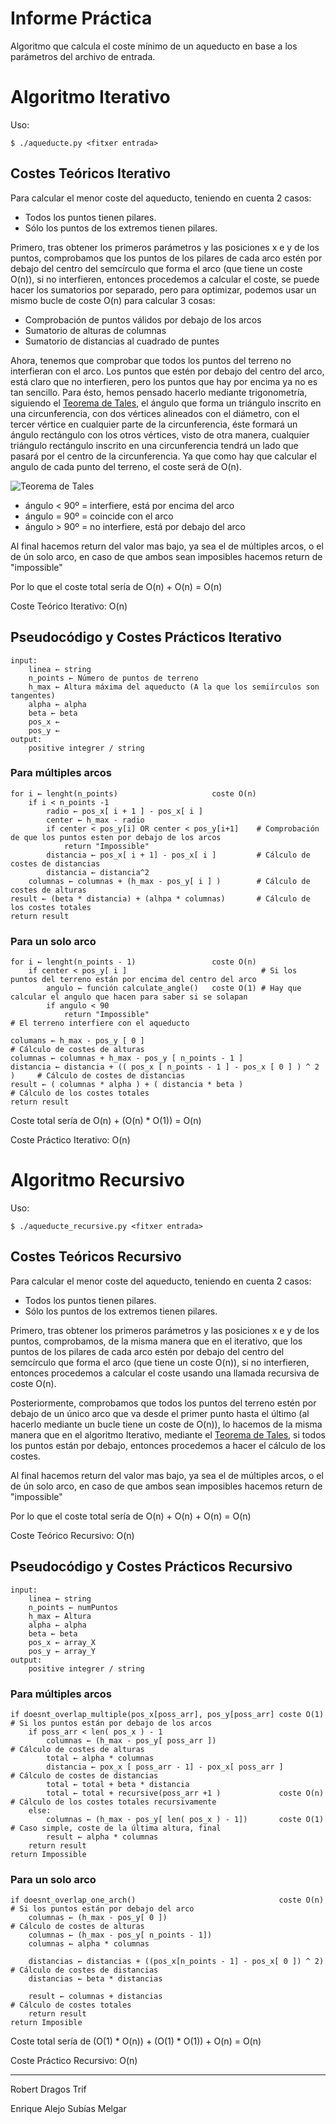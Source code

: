# Informe Práctica

Algoritmo que calcula el coste mínimo de un aqueducto en base a los parámetros del archivo de entrada.

#           Algoritmo Iterativo                       #

Uso:

    $ ./aqueducte.py <fitxer entrada>

##          Costes Teóricos Iterativo                   ##

Para calcular el menor coste del aqueducto, teniendo en cuenta 2 casos:
 - Todos los puntos tienen pilares.
 - Sólo los puntos de los extremos tienen pilares.

Primero, tras obtener los primeros parámetros y las posiciones x e y de los puntos,
comprobamos que los puntos de los pilares de cada arco estén por debajo del centro del semcírculo que forma el arco (que tiene un coste O(n)),
si no interfieren, entonces procedemos a calcular el coste, se puede hacer los sumatorios por separado, pero para optimizar,
podemos usar un mismo bucle de coste O(n) para calcular 3 cosas:
 - Comprobación de puntos válidos por debajo de los arcos
 - Sumatorio de alturas de columnas
 - Sumatorio de distancias al cuadrado de puntes

Ahora, tenemos que comprobar que todos los puntos del terreno no interfieran con el arco.
Los puntos que estén por debajo del centro del arco, está claro que no interfieren, pero los puntos que hay por encima ya no es tan sencillo.
Para ésto, hemos pensado hacerlo mediante trigonometría, siguiendo el [Teorema de Tales](https://en.wikipedia.org/wiki/Thales%27s_theorem), el ángulo que forma un triángulo inscrito en una circunferencia, con dos vértices alineados con el diámetro, con el tercer vértice en cualquier parte de la circunferencia, éste formará un ángulo rectángulo con los otros vértices, visto de otra manera,
cualquier triángulo rectángulo inscrito en una circunferencia tendrá un lado que pasará por el centro de la circunferencia.
Ya que como hay que calcular el angulo de cada punto del terreno, el coste será de O(n).

![Teorema de Tales](https://upload.wikimedia.org/wikipedia/commons/4/44/Thales%27_Theorem_Simple.svg)
 - ángulo < 90º = interfiere, está por encima del arco
 - ángulo = 90º = coincide con el arco
 - ángulo > 90º = no interfiere, está por debajo del arco

Al final hacemos return del valor mas bajo, ya sea el de múltiples arcos, o el de ún solo arco, en caso de que ambos sean imposibles hacemos return de "impossible"

Por lo que el coste total sería de O(n) + O(n) = O(n)

Coste Teórico Iterativo: O(n)

##          Pseudocódigo y Costes Prácticos Iterativo          ##

    input:
        linea ← string
        n_points ← Número de puntos de terreno
        h_max ← Altura máxima del aqueducto (A la que los semiírculos son tangentes)
        alpha ← alpha
        beta ← beta
        pos_x ←
        pos_y ←
    output:
        positive integrer / string

###         Para múltiples arcos

    for i ← lenght(n_points)                     coste O(n)
        if i < n_points -1
            radio ← pos_x[ i + 1 ] - pos_x[ i ]
            center ← h_max - radio
            if center < pos_y[i] OR center < pos_y[i+1]    # Comprobación de que los puntos esten por debajo de los arcos
                return "Impossible"
            distancia ← pos_x[ i + 1] - pos_x[ i ]         # Cálculo de costes de distancias
            distancia ← distancia^2
        columnas ← columnas + (h_max - pos_y[ i ] )        # Cálculo de costes de alturas
    result ← (beta * distancia) + (alhpa * columnas)       # Cálculo de los costes totales
    return result

###         Para un solo arco

    for i ← lenght(n_points - 1)                 coste O(n)
        if center < pos_y[ i ]                              # Si los puntos del terreno están por encima del centro del arco
            angulo ← función calculate_angle()   coste O(1) # Hay que calcular el angulo que hacen para saber si se solapan
            if angulo < 90
                return "Impossible"                                             # El terreno interfiere con el aqueducto

    columans ← h_max - pos_y [ 0 ]                                              # Cálculo de costes de alturas
    columnas ← columnas + h_max - pos_y [ n_points - 1 ]
    distancia ← distancia + (( pos_x [ n_points - 1 ] - pos_x [ 0 ] ) ^ 2 )     # Cálculo de costes de distancias
    result ← ( columnas * alpha ) + ( distancia * beta )                        # Cálculo de los costes totales
    return result

Coste total sería de O(n) + (O(n) * O(1)) = O(n)

Coste Práctico Iterativo: O(n)

#           Algoritmo Recursivo                           #

Uso:

    $ ./aqueducte_recursive.py <fitxer entrada>

##          Costes Teóricos Recursivo                    ##

Para calcular el menor coste del aqueducto, teniendo en cuenta 2 casos:
 - Todos los puntos tienen pilares.
 - Sólo los puntos de los extremos tienen pilares.

Primero, tras obtener los primeros parámetros y las posiciones x e y de los puntos, comprobamos, de la misma manera que en el iterativo, que los puntos de los pilares de cada arco estén por debajo del centro del semcírculo que forma el arco (que tiene un coste O(n)), si no interfieren, entonces procedemos a calcular el coste usando una llamada recursiva de coste O(n).

Posteriormente, comprobamos que todos los puntos del terreno estén por debajo de un único arco que va desde el primer punto hasta el último (al hacerlo mediante un bucle tiene un coste de O(n)), lo hacemos de la misma manera que en el algoritmo Iterativo, mediante el [Teorema de Tales](https://en.wikipedia.org/wiki/Thales%27s_theorem), si todos los puntos están por debajo, entonces procedemos a hacer el cálculo de los costes.

Al final hacemos return del valor mas bajo, ya sea el de múltiples arcos, o el de ún solo arco, en caso de que ambos sean imposibles hacemos return de "impossible"

Por lo que el coste total sería de O(n) + O(n) + O(n) = O(n)

Coste Teórico Recursivo: O(n)

##          Pseudocódigo y Costes Prácticos Recursivo      ##

    input:
        linea ← string
        n_points ← numPuntos
        h_max ← Altura
        alpha ← alpha
        beta ← beta
        pos_x ← array_X
        pos_y ← array_Y
    output:
        positive integrer / string

###         Para múltiples arcos

    if doesnt_overlap_multiple(pos_x[poss_arr], pos_y[poss_arr] coste O(1)  # Si los puntos están por debajo de los arcos
        if poss_arr < len( pos_x ) - 1
            columnas ← (h_max - pos_y[ poss_arr ])                          # Cálculo de costes de alturas
            total ← alpha * columnas
            distancia ← pox_x [ poss_arr - 1] - pox_x[ poss_arr ]           # Cálculo de costes de distancias
            total ← total + beta * distancia
            total ← total + recursive(poss_arr +1 )             coste O(n)  # Cálculo de los costes totales recursivamente
        else:
            columnas ← (h_max - pos_y[ len( pos_x ) - 1])       coste O(1)  # Caso simple, coste de la última altura, final
            result ← alpha * columnas
        return result
    return Impossible

###         Para un solo arco

    if doesnt_overlap_one_arch()                                coste O(n)  # Si los puntos están por debajo del arco
        columnas ← (h_max - pos_y[ 0 ])                                     # Cálculo de costes de alturas
        columnas ← (h_max - pos_y[ n_points - 1])
        columnas ← alpha * columnas

        distancias ← distancias + ((pos_x[n_points - 1] - pos_x[ 0 ]) ^ 2)  # Cálculo de costes de distancias
        distancias ← beta * distancias

        result ← columnas + distancias                                      # Cálculo de costes totales
        return result
    return Imposible

Coste total sería de  (O(1) * O(n)) + (O(1) * O(1)) + O(n) = O(n)

Coste Práctico Recursivo: O(n)

____________________________________________________________

Robert Dragos Trif

Enrique Alejo Subías Melgar
